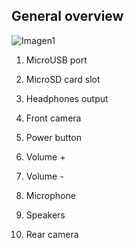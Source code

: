 ## General overview

![Imagen1](http://static.energysistem.com/images/manuals/42799/5a12aee791f05.jpg)

1. MicroUSB port

2. MicroSD card slot

3. Headphones output

4. Front camera

5. Power button

6. Volume + 

7. Volume - 

8. Microphone

9. Speakers

10. Rear camera
